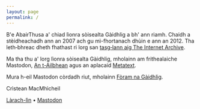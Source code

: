 ```yaml
---
layout: page
permalink: /
---
```


B'e AbairThusa a' chiad lìonra sòisealta Gàidhlig a bh' ann riamh. Chaidh a stèidheachadh ann an 2007 ach gu mì-fhortanach dhùin e ann an 2012. Tha leth‑bhreac dheth fhathast ri lorg san [tasg‑lann aig The Internet Archive](https://web.archive.org/web/20090205170058/http://abairthusa.ning.com/).

Ma tha thu a' lorg lìonra sòisealta Gàidhlig, mholainn am frithealaiche Mastodon, [An t-Ailbhean](https://ailbhean.co-shaoghal.net/explore) agus an aplacaid [Metatext](https://apps.apple.com/us/app/metatext/id1523996615?mt=8).

Mura h-eil Mastodon còrdadh riut, mholainn [Fòram na Gàidhlig](https://www.foramnagaidhlig.net/foram/).

Crìstean MacMhìcheil

[Làrach-lìn](https://macmhicheil.scot/) • [Mastodon](https://mastodon.scot/@angeidheal)